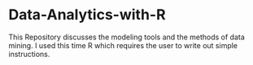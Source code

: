 # Data-Analytics-with-R
This Repository discusses the modeling tools and the methods of data mining. I used this time R which requires the user to write out simple instructions.
